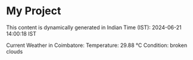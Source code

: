# My Project

This content is dynamically generated in Indian Time (IST): 2024-06-21 14:00:18 IST


Current Weather in Coimbatore:
Temperature: 29.88 °C
Condition: broken clouds
